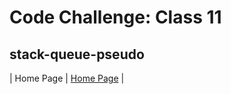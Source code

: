 # Code Challenge: Class 11

## stack-queue-pseudo

| Home Page               | [Home Page](../../README.md)                                |
